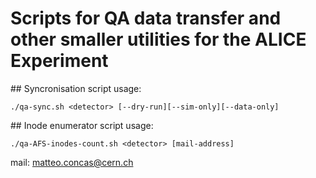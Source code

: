 # Scripts for QA data transfer and other smaller utilities for the ALICE Experiment
## Syncronisation script usage:
```
./qa-sync.sh <detector> [--dry-run][--sim-only][--data-only]
```

## Inode enumerator script usage:
```
./qa-AFS-inodes-count.sh <detector> [mail-address]
```

mail: matteo.concas@cern.ch
